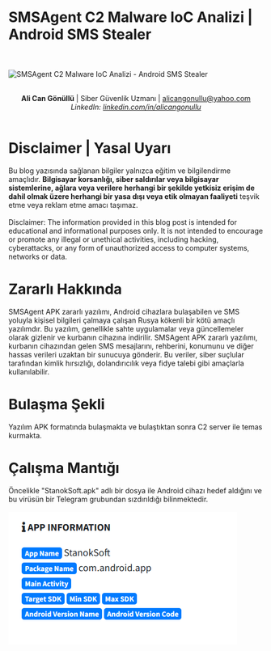 <link rel="stylesheet" href="../../CSS/style.css" type="text/css">

# SMSAgent C2 Malware IoC Analizi | Android SMS Stealer

<!-- SEO Meta Tags -->
<meta name="description" content="SMSAgent Android SMS stealer malware analizi ve IoC çalışması. Siber güvenlik uzmanı Ali Can Gönüllü'den SMSAgent APK detaylı analizi.">
<meta name="keywords" content="SMSAgent, Android, SMS stealer, malware analizi, IoC, threat intelligence, siber güvenlik, APK, zararlı yazılım, mobile security">
<meta name="author" content="Ali Can Gönüllü">
<meta name="robots" content="index, follow">
<meta property="og:title" content="SMSAgent C2 Malware IoC Analizi">
<meta property="og:description" content="SMSAgent Android SMS stealer malware detaylı analizi ve C2 IoC çalışması.">
<meta property="og:type" content="article">
<meta property="og:url" content="https://github.com/alicangnll/CTI_Arastirmalarim/IoC/SMSAgent_IoC/">
<meta property="og:image" content="https://alicangnll.github.io/CTI_Arastirmalarim/IoC/SMSAgent_IoC/title_pic.png">
<meta name="twitter:card" content="summary_large_image">
<meta name="twitter:title" content="SMSAgent C2 Malware IoC Analizi">
<meta name="twitter:description" content="SMSAgent Android SMS stealer malware detaylı analizi.">
<meta name="twitter:image" content="https://github.com/alicangnll/CTI_Arastirmalarim/IoC/SMSAgent_IoC/title_pic.png">

<br><br>
<img src="title_pic.png" alt="SMSAgent C2 Malware IoC Analizi - Android SMS Stealer">
<br><br>
<center><strong>Ali Can Gönüllü</strong> | Siber Güvenlik Uzmanı | <a href="mailto:alicangonullu@yahoo.com">alicangonullu@yahoo.com</a><br>
<em>LinkedIn: <a href="https://linkedin.com/in/alicangonullu" target="_blank">linkedin.com/in/alicangonullu</a></em></center><br>

# Disclaimer | Yasal Uyarı
<p>
  Bu blog yazısında sağlanan bilgiler yalnızca eğitim ve bilgilendirme amaçlıdır. <b>Bilgisayar korsanlığı, siber saldırılar veya bilgisayar sistemlerine, ağlara veya verilere herhangi bir şekilde yetkisiz erişim de dahil olmak üzere herhangi bir yasa dışı veya etik olmayan faaliyeti</b> teşvik etme veya reklam etme amacı taşımaz.
<br><br>
  Disclaimer: The information provided in this blog post is intended for educational and informational purposes only. It is not intended to encourage or promote any illegal or unethical activities, including hacking, cyberattacks, or any form of unauthorized access to computer systems, networks or data.
</p>

# Zararlı Hakkında
<p>
    SMSAgent APK zararlı yazılımı, Android cihazlara bulaşabilen ve SMS yoluyla kişisel bilgileri çalmaya çalışan Rusya kökenli bir kötü amaçlı yazılımdır. Bu yazılım, genellikle sahte uygulamalar veya güncellemeler olarak gizlenir ve kurbanın cihazına indirilir. SMSAgent APK zararlı yazılımı, kurbanın cihazından gelen SMS mesajlarını, rehberini, konumunu ve diğer hassas verileri uzaktan bir sunucuya gönderir. Bu veriler, siber suçlular tarafından kimlik hırsızlığı, dolandırıcılık veya fidye talebi gibi amaçlarla kullanılabilir.
</p>

# Bulaşma Şekli
<p>
    Yazılım APK formatında bulaşmakta ve bulaştıktan sonra C2 server ile temas kurmakta.
</p>

# Çalışma Mantığı
<p>
    Öncelikle "StanokSoft.apk" adlı bir dosya ile Android cihazı hedef aldığını ve bu virüsün bir Telegram grubundan sızdırıldığı bilinmektedir.
    <br><br>
    <img src="apk_info.png">
    <br><br>
</p>